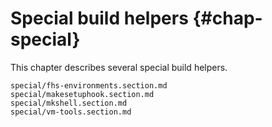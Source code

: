 # Special build helpers {#chap-special}

This chapter describes several special build helpers.

```{=include=} sections
special/fhs-environments.section.md
special/makesetuphook.section.md
special/mkshell.section.md
special/vm-tools.section.md
```
